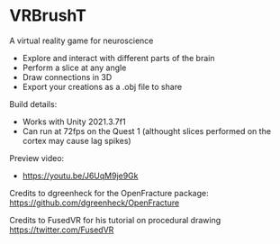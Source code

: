 # VRBrushT
A virtual reality game for neuroscience

- Explore and interact with different parts of the brain
- Perform a slice at any angle
- Draw connections in 3D
- Export your creations as a .obj file to share

Build details:
- Works with Unity 2021.3.7f1
- Can run at 72fps on the Quest 1 (althought slices performed on the cortex may cause lag spikes)

Preview video:
- https://youtu.be/J6UqM9je9Gk

Credits to dgreenheck for the OpenFracture package: https://github.com/dgreenheck/OpenFracture

Credits to FusedVR for his tutorial on procedural drawing https://twitter.com/FusedVR
